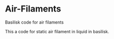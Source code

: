 # Air-Filaments
Basilisk code for air filaments

This a code for static air filament in liquid in basilisk.

